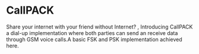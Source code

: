 # CallPACK
Share your internet with your friend without Internet? , Introducing CallPACK a dial-up implementation where both parties can send an receive data through GSM voice calls.A basic FSK and PSK implementation achieved here.
